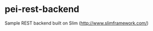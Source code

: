 pei-rest-backend
================

Sample REST backend built on Slim (http://www.slimframework.com/)
